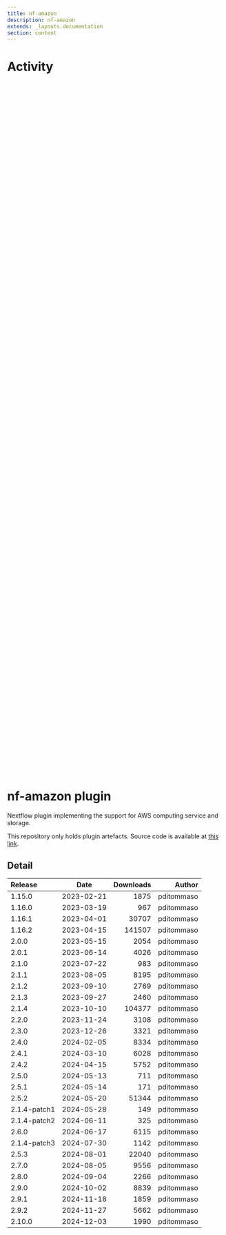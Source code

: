 ```yaml
---
title: nf-amazon
description: nf-amazon
extends: _layouts.documentation
section: content
---
```


# Activity

<div style="position: relative; height:40vh; width:80vw">
    <canvas id="releases"></canvas>
</div>
<script type="module" src="docs/nf-amazon/nf-amazon.js"></script>

# nf-amazon plugin

Nextflow plugin implementing the support for AWS computing service and storage. 

This repository only holds plugin artefacts. Source code is available at [this link](https://github.com/nextflow-io/nextflow/tree/master/plugins/nf-amazon). 


## Detail

| Release                               | Date | Downloads                        | Author |
| :------------ | :---------: | ------: | -----------: |
 | 1.15.0 | 2023-02-21 | 1875 | pditommaso |
 | 1.16.0 | 2023-03-19 | 967 | pditommaso |
 | 1.16.1 | 2023-04-01 | 30707 | pditommaso |
 | 1.16.2 | 2023-04-15 | 141507 | pditommaso |
 | 2.0.0 | 2023-05-15 | 2054 | pditommaso |
 | 2.0.1 | 2023-06-14 | 4026 | pditommaso |
 | 2.1.0 | 2023-07-22 | 983 | pditommaso |
 | 2.1.1 | 2023-08-05 | 8195 | pditommaso |
 | 2.1.2 | 2023-09-10 | 2769 | pditommaso |
 | 2.1.3 | 2023-09-27 | 2460 | pditommaso |
 | 2.1.4 | 2023-10-10 | 104377 | pditommaso |
 | 2.2.0 | 2023-11-24 | 3108 | pditommaso |
 | 2.3.0 | 2023-12-26 | 3321 | pditommaso |
 | 2.4.0 | 2024-02-05 | 8334 | pditommaso |
 | 2.4.1 | 2024-03-10 | 6028 | pditommaso |
 | 2.4.2 | 2024-04-15 | 5752 | pditommaso |
 | 2.5.0 | 2024-05-13 | 711 | pditommaso |
 | 2.5.1 | 2024-05-14 | 171 | pditommaso |
 | 2.5.2 | 2024-05-20 | 51344 | pditommaso |
 | 2.1.4-patch1 | 2024-05-28 | 149 | pditommaso |
 | 2.1.4-patch2 | 2024-06-11 | 325 | pditommaso |
 | 2.6.0 | 2024-06-17 | 6115 | pditommaso |
 | 2.1.4-patch3 | 2024-07-30 | 1142 | pditommaso |
 | 2.5.3 | 2024-08-01 | 22040 | pditommaso |
 | 2.7.0 | 2024-08-05 | 9556 | pditommaso |
 | 2.8.0 | 2024-09-04 | 2266 | pditommaso |
 | 2.9.0 | 2024-10-02 | 8839 | pditommaso |
 | 2.9.1 | 2024-11-18 | 1859 | pditommaso |
 | 2.9.2 | 2024-11-27 | 5662 | pditommaso |
 | 2.10.0 | 2024-12-03 | 1990 | pditommaso |
